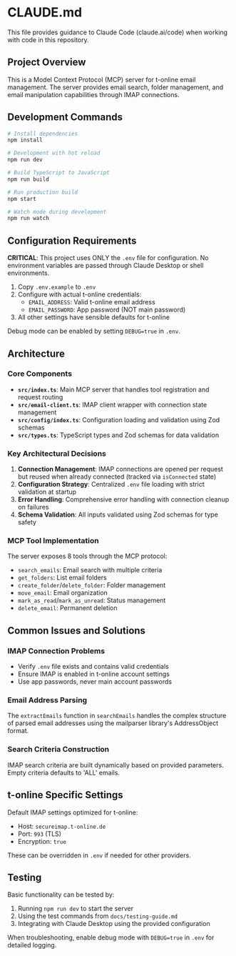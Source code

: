 # CLAUDE.md

This file provides guidance to Claude Code (claude.ai/code) when working with code in this repository.

## Project Overview

This is a Model Context Protocol (MCP) server for t-online email management. The server provides email search, folder management, and email manipulation capabilities through IMAP connections.

## Development Commands

```bash
# Install dependencies
npm install

# Development with hot reload
npm run dev

# Build TypeScript to JavaScript
npm run build

# Run production build
npm start

# Watch mode during development
npm run watch
```

## Configuration Requirements

**CRITICAL**: This project uses ONLY the `.env` file for configuration. No environment variables are passed through Claude Desktop or shell environments.

1. Copy `.env.example` to `.env`
2. Configure with actual t-online credentials:
   - `EMAIL_ADDRESS`: Valid t-online email address
   - `EMAIL_PASSWORD`: App password (NOT main password)
3. All other settings have sensible defaults for t-online

Debug mode can be enabled by setting `DEBUG=true` in `.env`.

## Architecture

### Core Components

- **`src/index.ts`**: Main MCP server that handles tool registration and request routing
- **`src/email-client.ts`**: IMAP client wrapper with connection state management
- **`src/config/index.ts`**: Configuration loading and validation using Zod schemas
- **`src/types.ts`**: TypeScript types and Zod schemas for data validation

### Key Architectural Decisions

1. **Connection Management**: IMAP connections are opened per request but reused when already connected (tracked via `isConnected` state)
2. **Configuration Strategy**: Centralized `.env` file loading with strict validation at startup
3. **Error Handling**: Comprehensive error handling with connection cleanup on failures
4. **Schema Validation**: All inputs validated using Zod schemas for type safety

### MCP Tool Implementation

The server exposes 8 tools through the MCP protocol:
- `search_emails`: Email search with multiple criteria
- `get_folders`: List email folders
- `create_folder`/`delete_folder`: Folder management
- `move_email`: Email organization
- `mark_as_read`/`mark_as_unread`: Status management
- `delete_email`: Permanent deletion

## Common Issues and Solutions

### IMAP Connection Problems
- Verify `.env` file exists and contains valid credentials
- Ensure IMAP is enabled in t-online account settings
- Use app passwords, never main account passwords

### Email Address Parsing
The `extractEmails` function in `searchEmails` handles the complex structure of parsed email addresses using the mailparser library's AddressObject format.

### Search Criteria Construction
IMAP search criteria are built dynamically based on provided parameters. Empty criteria defaults to 'ALL' emails.

## t-online Specific Settings

Default IMAP settings optimized for t-online:
- Host: `secureimap.t-online.de`
- Port: `993` (TLS)
- Encryption: `true`

These can be overridden in `.env` if needed for other providers.

## Testing

Basic functionality can be tested by:
1. Running `npm run dev` to start the server
2. Using the test commands from `docs/testing-guide.md`
3. Integrating with Claude Desktop using the provided configuration

When troubleshooting, enable debug mode with `DEBUG=true` in `.env` for detailed logging.